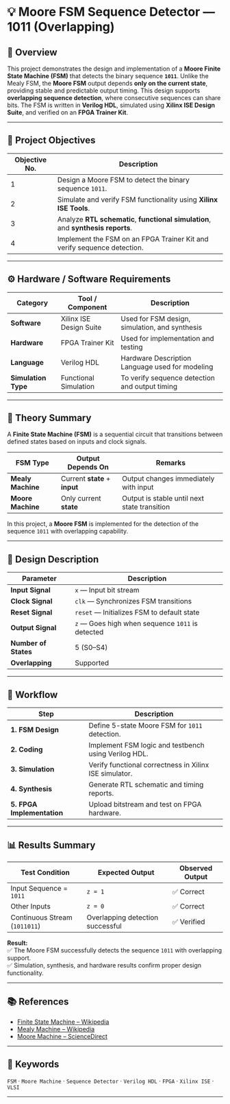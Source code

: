 # 💡 Moore FSM Sequence Detector — 1011 (Overlapping)

## 🧩 Overview
This project demonstrates the design and implementation of a **Moore Finite State Machine (FSM)** that detects the binary sequence **`1011`**. Unlike the Mealy FSM, the **Moore FSM** output depends **only on the current state**, providing stable and predictable output timing. This design supports **overlapping sequence detection**, where consecutive sequences can share bits.
The FSM is written in **Verilog HDL**, simulated using **Xilinx ISE Design Suite**, and verified on an **FPGA Trainer Kit**.



---

## 🎯 Project Objectives

| Objective No. | Description |
|----------------|-------------|
| 1 | Design a Moore FSM to detect the binary sequence `1011`. |
| 2 | Simulate and verify FSM functionality using **Xilinx ISE Tools**. |
| 3 | Analyze **RTL schematic**, **functional simulation**, and **synthesis reports**. |
| 4 | Implement the FSM on an FPGA Trainer Kit and verify sequence detection. |

---

## ⚙️ Hardware / Software Requirements

| Category | Tool / Component | Description |
|-----------|------------------|-------------|
| **Software** | Xilinx ISE Design Suite | Used for FSM design, simulation, and synthesis |
| **Hardware** | FPGA Trainer Kit | Used for implementation and testing |
| **Language** | Verilog HDL | Hardware Description Language used for modeling |
| **Simulation Type** | Functional Simulation | To verify sequence detection and output timing |

---

## 🧠 Theory Summary

A **Finite State Machine (FSM)** is a sequential circuit that transitions between defined states based on inputs and clock signals.  

| FSM Type | Output Depends On | Remarks |
|-----------|------------------|----------|
| **Mealy Machine** | Current **state** + **input** | Output changes immediately with input |
| **Moore Machine** | Only current **state** | Output is stable until next state transition |

In this project, a **Moore FSM** is implemented for the detection of the sequence `1011` with overlapping capability.

---

## 🔄 Design Description

| Parameter | Description |
|------------|-------------|
| **Input Signal** | `x` — Input bit stream |
| **Clock Signal** | `clk` — Synchronizes FSM transitions |
| **Reset Signal** | `reset` — Initializes FSM to default state |
| **Output Signal** | `z` — Goes high when sequence `1011` is detected |
| **Number of States** | 5 (S0–S4) |
| **Overlapping** | Supported |

---

## 🧪 Workflow

| Step | Description |
|------|-------------|
| **1. FSM Design** | Define 5-state Moore FSM for `1011` detection. |
| **2. Coding** | Implement FSM logic and testbench using Verilog HDL. |
| **3. Simulation** | Verify functional correctness in Xilinx ISE simulator. |
| **4. Synthesis** | Generate RTL schematic and timing reports. |
| **5. FPGA Implementation** | Upload bitstream and test on FPGA hardware. |

---

## 📊 Results Summary

| Test Condition | Expected Output | Observed Output |
|----------------|-----------------|-----------------|
| Input Sequence = `1011` | `z = 1` | ✅ Correct |
| Other Inputs | `z = 0` | ✅ Correct |
| Continuous Stream (`1011011`) | Overlapping detection successful | ✅ Verified |

**Result:**  
✅ The Moore FSM successfully detects the sequence `1011` with overlapping support.  
✅ Simulation, synthesis, and hardware results confirm proper design functionality.

---

## 📚 References
- [Finite State Machine – Wikipedia](https://en.wikipedia.org/wiki/Finite-state_machine)  
- [Mealy Machine – Wikipedia](https://en.wikipedia.org/wiki/Mealy_machine)  
- [Moore Machine – ScienceDirect](https://www.sciencedirect.com/topics/computer-science/moore-machine)

---

## 🏁 Keywords
`FSM` · `Moore Machine` · `Sequence Detector` · `Verilog HDL` · `FPGA` · `Xilinx ISE` · `VLSI`

---
